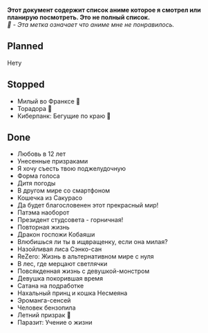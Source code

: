 <b>Этот документ содержит список аниме которое я смотрел или планирую посмотреть. Это не полный список.</b>
<br><i>🔻 - Эта метка означает что аниме мне не понравилось.</i>

## Planned
Нету

## Stopped
- Милый во Франксе 🔻
- Торадора 🔻
- Киберпанк: Бегущие по краю 🔻

## Done
- Любовь в 12 лет
- Унесенные призраками
- Я хочу съесть твою поджелудочную
- Форма голоса
- Дитя погоды
- В другом мире со смартфоном
- Кошечка из Сакурасо
- Да будет благословенен этот прекрасный мир!
- Патэма наоборот
- Президент студсовета - горничная!
- Повторная жизнь
- Дракон госпожи Кобаяши
- Влюбишься ли ты в ищвращенку, если она милая?
- Назойливая лиса Сэнко-сан
- ReZero: Жизнь в альтернативном мире с нуля
- В лес, где мерцают светлячки
- Повсякденная жизнь с девушкой-монстром
- Девушка покорившая время
- Сатана на подработке
- Нахальный принц и кошка Несмеяна
- Эроманга-сенсей
- Человек бензопила
- Летний призрак 🔻
- Паразит: Учение о жизни
